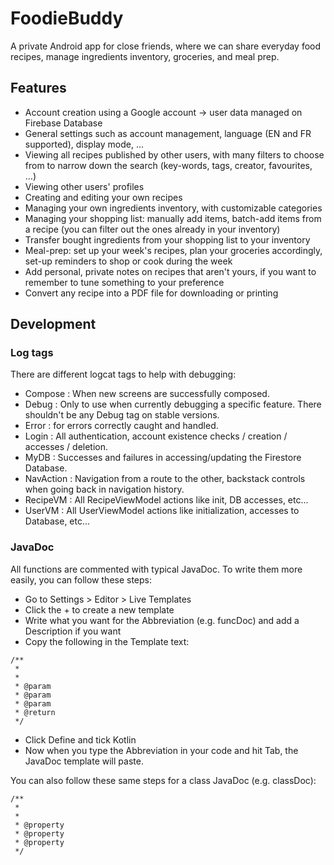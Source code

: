 # FoodieBuddy
A private Android app for close friends, where we can share everyday food recipes, manage ingredients inventory, groceries, and meal prep.

## Features
- Account creation using a Google account -> user data managed on Firebase Database
- General settings such as account management, language (EN and FR supported), display mode, ...
- Viewing all recipes published by other users, with many filters to choose from to narrow down the search (key-words, tags, creator, favourites, ...)
- Viewing other users' profiles
- Creating and editing your own recipes
- Managing your own ingredients inventory, with customizable categories
- Managing your shopping list: manually add items, batch-add items from a recipe (you can filter out the ones already in your inventory)
- Transfer bought ingredients from your shopping list to your inventory
- Meal-prep: set up your week's recipes, plan your groceries accordingly, set-up reminders to shop or cook during the week
- Add personal, private notes on recipes that aren't yours, if you want to remember to tune something to your preference
- Convert any recipe into a PDF file for downloading or printing


## Development
### Log tags
There are different logcat tags to help with debugging:
- Compose : When new screens are successfully composed.
- Debug : Only to use when currently debugging a specific feature. There shouldn't be any Debug tag on stable versions.
- Error : for errors correctly caught and handled.
- Login : All authentication, account existence checks / creation / accesses / deletion.
- MyDB : Successes and failures in accessing/updating the Firestore Database.
- NavAction : Navigation from a route to the other, backstack controls when going back in navigation history.
- RecipeVM : All RecipeViewModel actions like init, DB accesses, etc...
- UserVM : All UserViewModel actions like initialization, accesses to Database, etc...
  
### JavaDoc
All functions are commented with typical JavaDoc. To write them more easily, you can follow these steps:
- Go to Settings > Editor > Live Templates
- Click the + to create a new template
- Write what you want for the Abbreviation (e.g. funcDoc) and add a Description if you want
- Copy the following in the Template text:
```
/**
 *
 * 
 * @param 
 * @param 
 * @param 
 * @return
 */
```

- Click Define and tick Kotlin
- Now when you type the Abbreviation in your code and hit Tab, the JavaDoc template will paste.
  
You can also follow these same steps for a class JavaDoc (e.g. classDoc):
```
/**
 * 
 *
 * @property 
 * @property 
 * @property 
 */
```
